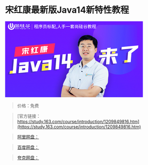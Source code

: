 # 宋红康最新版Java14新特性教程

![img](../../../assets/study163/free/9c463fabd51249759940fb1ea33f5af3.jpg)

> 价格：免费

> [官方链接：https://study.163.com/course/introduction/1209849816.htm](https://study.163.com/course/introduction/1209849816.htm)

> [阿里网盘：]()

> [百度网盘：]()

> [夸克网盘：]()
